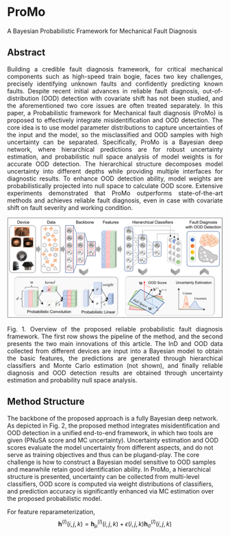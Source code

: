 # ProMo
A Bayesian Probabilistic Framework for Mechanical Fault Diagnosis

## Abstract
<p align="justify">
Building a credible fault diagnosis framework, for critical mechanical components such as high-speed train bogie, faces two key challenges, precisely identifying unknown faults and confidently predicting known faults. Despite recent initial advances in reliable fault diagnosis, out-of-distribution (OOD) detection with covariate shift has not been studied, and the aforementioned two core issues are often treated separately. In this paper, a Probabilistic framework for Mechanical fault diagnosis (ProMo) is proposed to effectively integrate misidentification and OOD detection. The core idea is to use model parameter distributions to capture uncertainties of the input and the model, so the misclassified and OOD samples with high uncertainty can be separated. Specifically, ProMo is a Bayesian deep network, where hierarchical predictions are for robust uncertainty estimation, and probabilistic null space analysis of model weights is for accurate OOD detection. The hierarchical structure decomposes model uncertainty into different depths while providing multiple interfaces for diagnostic results. To enhance OOD detection ability, model weights are probabilistically projected into null space to calculate OOD score. Extensive experiments demonstrated that ProMo outperforms state-of-the-art methods and achieves reliable fault diagnosis, even in case with covariate shift on fault severity and working condition. 
</p>

<div align=center>
<img src="figs/framework_illustration_v2.pdf" width="800">
</div>
<p align="justify">
Fig. 1. Overview of the proposed reliable probabilistic fault diagnosis framework. The first row shows the pipeline of the method, and the second presents the two main innovations of this article. The InD and OOD data collected from different devices are input into a Bayesian model to obtain the basic features, the predictions are generated through hierarchical classifiers and Monte Carlo estimation (not shown), and finally reliable diagnosis and OOD detection results are obtained through uncertainty estimation and probability null space analysis.
</p>

## Method Structure
The backbone of the proposed approach is a fully Bayesian deep network. As depicted in Fig. 2, the proposed method integrates misidentification and OOD detection in a unified end-to-end framework, in which two tools are given (PNuSA score and MC uncertainty). Uncertainty estimation and OOD scores evaluate the model uncertainty from different aspects, and do not serve as training objectives and thus can be plugand-play. The core challenge is how to construct a Bayesian model sensitive to OOD samples and meanwhile retain good identification ability. In ProMo, a hierarchical structure is presented, uncertainty can be collected from multi-level classifiers, OOD score is computed via weight distributions of classifiers, and prediction accuracy is significantly enhanced via MC estimation over the proposed probabilistic model.

For feature reparameterization, 
$$ \mathbf{h}^{(l)}{(i,j,k)}=\mathbf{h}^{(l)}_{\mu}{(i,j,k)}+\epsilon(i,j,k) \mathbf{h}^{(l)}_{\sigma}{(i,j,k)} $$
